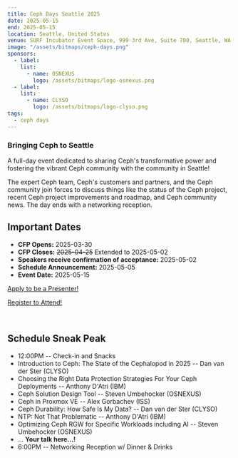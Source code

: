 ```yaml
---
title: Ceph Days Seattle 2025
date: 2025-05-15
end: 2025-05-15
location: Seattle, United States
venue: SURF Incubator Event Space, 999 3rd Ave, Suite 700, Seattle, WA 98104
image: "/assets/bitmaps/ceph-days.png"
sponsors:
  - label:
    list:
      - name: OSNEXUS
        logo: /assets/bitmaps/logo-osnexus.png
  - label:
    list:
      - name: CLYSO
        logo: /assets/bitmaps/logo-clyso.png
tags:
  - ceph days
---
```


### Bringing Ceph to Seattle 

A full-day event dedicated to sharing Ceph's transformative power and fostering
the vibrant Ceph community with the community in Seattle!

The expert Ceph team, Ceph's customers and partners, and the Ceph community
join forces to discuss things like the status of the Ceph project, recent Ceph
project improvements and roadmap, and Ceph community news. The day ends with
a networking reception.

## Important Dates

- **CFP Opens:** 2025-03-30
- **CFP Closes:** ~~2025-04-25~~ Extended to 2025-05-02
- **Speakers receive confirmation of acceptance:** 2025-05-02
- **Schedule Announcement:** 2025-05-05
- **Event Date:** 2025-05-15

<a class="button" href="https://forms.gle/qQdBPe6qsuU2TSq67">Apply to be a Presenter!</a>

<a class="button" href="https://osnexus.regfox.com/ceph-days-seattle-2025">Register to Attend!</a>

<br />

## Schedule Sneak Peak

- 12:00PM -- Check-in and Snacks
- Introduction to Ceph:  The State of the Cephalopod in 2025 -- Dan van der Ster (CLYSO)
- Choosing the Right Data Protection Strategies For Your Ceph Deployments -- Anthony D'Atri (IBM)
- Ceph Solution Design Tool -- Steven Umbehocker (OSNEXUS)
- Ceph in Proxmox VE -- Alex Gorbachev (ISS)
- Ceph Durability: How Safe Is My Data? -- Dan van der Ster (CLYSO)
- NTP: Not That Problematic -- Anthony D'Atri (IBM)
- Optimizing Ceph RGW for Specific Workloads including AI -- Steven Umbehocker (OSNEXUS)
- ... <b>Your talk here...!</b>
- 6:00PM -- Networking Reception w/ Dinner & Drinks 
